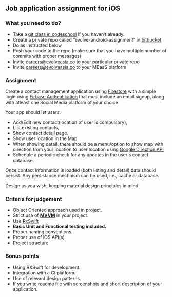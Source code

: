 ## Job application assignment for iOS

### What you need to do?

* Take a [git class in codeschool](https://www.codeschool.com/courses/try-git) if you haven’t already.
* Create a private repo called “evolve-android-assignment” in [bitbucket](https://bitbucket.org)
* Do as instructed below
* Push your code to the repo (make sure that you have multiple number of commits with proper messages) 
* Invite careers@evolveasia.co to your particular private repo
* Invite careers@evolveasia.co to your MBaaS platform

### Assignment

Create a contact management application using [Firestore](https://firebase.google.com/docs/firestore/) with a simple login using [Firbase Authentication](https://firebase.google.com/docs/auth/) that must include an email signup, along with atleast one Social Media platform of your choice. 

Your app should let users:
* Add/Edit new contact(location of user is compulsory), 
* List existing contacts,
* Show contact detail page,
* Show user location in the Map
* When showing detail. there should be a menu/option to show map with direction from your location to user location using [Google Direction API](https://developers.google.com/maps/documentation/directions/)
* Schedule a periodic check for any updates in the user's contact database.

Once contact information is loaded (both listing and detail) data should persist. Any persistance mechnism can be used, i.e., cache or database.

Design as you wish, keeping material design principles in mind.

### Criteria for judgement

* Object Oriented approach used in project.
* Strict use of **[MVVM](https://www.objc.io/issues/13-architecture/mvvm/)** in your project.
* Use [RxSwift](https://github.com/ReactiveX/RxSwift)
* **Basic Unit and Functional testing included.**
* Proper naming conventions.
* Proper use of iOS API(s).
* Project structure.


### Bonus points

* Using RXSwift for development.
* Integration with a CI platform.
* Use of relevant design patterns.
* If you write readme file with screenshots and short description of your application.
